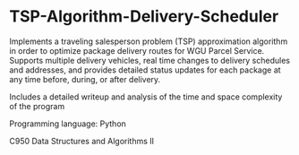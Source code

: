 # TSP-Algorithm-Delivery-Scheduler

Implements a traveling salesperson problem (TSP) approximation algorithm in order to optimize package delivery routes for WGU Parcel Service. Supports multiple delivery vehicles, real time changes to delivery schedules and addresses, and provides detailed status updates for each package at any time before, during, or after delivery. 

Includes a detailed writeup and analysis of the time and space complexity of the program

Programming language: Python

C950 Data Structures and Algorithms II 
